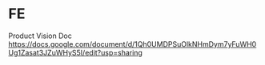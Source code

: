 # FE

Product Vision Doc
https://docs.google.com/document/d/1Qh0UMDPSuOlkNHmDym7yFuWH0Ug1Zasat3JZuWHyS5I/edit?usp=sharing


